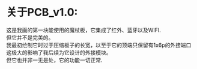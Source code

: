 关于PCB_v1.0:
===
这是我画的第一块能使用的魔杖板，它集成了红外、蓝牙以及WIFI.<br>
但它并不是完美的。<br>
我最初绘制它时过于压缩板子的长宽，以至于它的顶端只保留有1x6p的外接端口<br>
这极大的影响了我后续为它设计的外接模块。<br>
但它也并非一无是处，它的功能一切正常.<br>

